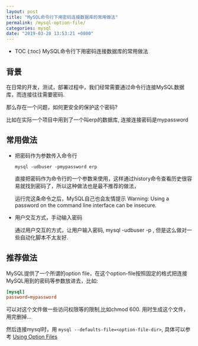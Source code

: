```yaml
---
layout: post
title: "MySQL命令行下用密码连接数据库的常用做法"
permalink: /mysql-option-file/
categories: mysql 
date: "2019-03-28 13:53:21 +0800"
---
```


* TOC
{:toc}
MySQL命令行下用密码连接数据库的常用做法

## 背景

在日常的开发，测试，部署过程中，我们经常需要通过命令行连接MySQL数据库，而连接往往需要密码.

那么存在一个问题，如何更安全的保护这个密码?

比如在实际一个项目中用到了一个叫erp的数据库, 连接连接密码是mypassword

## 常用做法

* 把密码作为参数传入命令行

    ```mysql -udbuser -pmypassword erp```

    直接把密码作为命令行的一个参数来使用，这样通过history命令查看历史很容易就找到密码了，所以这种做法也是最不推荐的做法，

    运行完这条命令之后，MySQL自己也会友情提示 Warning: Using a password on the command line interface can be insecure.
* 用户交互方式，手动输入密码

    通过用户交互的方式，让用户输入密码, mysql -udbuser -p  , 但是这么做对一些自动化脚本不太友好.

## 推荐做法

MySQL提供了一个所谓的option file，在这个option-file按照固定的格式把连接MySQL用到的密码等参数放进去，比如:

```conf
[mysql]
password=mypassword
```

可以对这个文件做一些访问权限等的限制,比如chmod 600. 用时生成这个文件，用完删掉...

然后连接mysql时，用 ```mysql --defaults-file=<option-file-dir>```, 具体可以参考 [Using Option Files](http://dev.mysql.com/doc/refman/5.7/en/option-files.html)